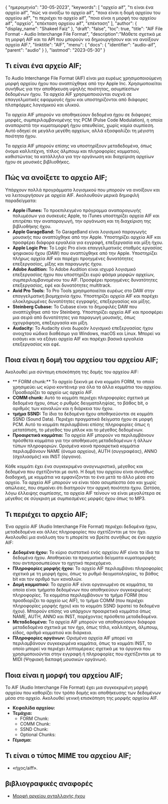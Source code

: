 {
"ημερομηνία": "30-05-2023",
  "keywords": [
"αρχείο aif",
"τι είναι ένα αρχείο aif",
"πώς να ανοίξω το αρχείο aif",
"ποια είναι η δομή αρχείου του αρχείου aif",
"τι περιέχει το αρχείο aif",
"ποια είναι η μορφή του αρχείου aif",
"αρχείο",
"επέκταση αρχείου aif",
"επέκταση"
],
  "author": {
"display_name": "Shakeel Faiz"
},
"draft": "false",
"toc": true,
"title": "AIF File Format - Audio Interchange File Format",
  "description":"Μάθετε σχετικά με τη μορφή AIF και τα API που μπορούν να δημιουργήσουν και να ανοίξουν αρχεία AIF.",
"linktitle": "AIF",
  "menu": {
    "docs": {
      "identifier": "audio-aif",
      "parent": "audio"
}
},
"lastmod": "2023-05-30"
}

## Τι είναι ένα αρχείο AIF;

Το Audio Interchange File Format (AIF) είναι μια ευρέως χρησιμοποιούμενη μορφή αρχείου ήχου που αναπτύχθηκε από την Apple Inc. Χρησιμοποιείται συνήθως για την αποθήκευση υψηλής ποιότητας, ασυμπίεστων δεδομένων ήχου. Τα αρχεία AIF χρησιμοποιούνται συχνά σε επαγγελματικές εφαρμογές ήχου και υποστηρίζονται από διάφορες πλατφόρμες λογισμικού και υλικού.

Τα αρχεία AIF μπορούν να αποθηκεύουν δεδομένα ήχου σε διάφορες μορφές, συμπεριλαμβανομένης της PCM (Pulse Code Modulation), η οποία αναπαριστά την κυματομορφή ήχου απευθείας, χωρίς καμία συμπίεση. Αυτό οδηγεί σε μεγάλα μεγέθη αρχείων, αλλά εξασφαλίζει τη μέγιστη ποιότητα ήχου.

Τα αρχεία AIF μπορούν επίσης να υποστηρίξουν μεταδεδομένα, όπως όνομα καλλιτέχνη, τίτλος άλμπουμ και πληροφορίες κομματιού, καθιστώντας τα κατάλληλα για την οργάνωση και διαχείριση αρχείων ήχου σε μουσικές βιβλιοθήκες.

## Πώς να ανοίξετε το αρχείο AIF;

Υπάρχουν πολλά προγράμματα λογισμικού που μπορούν να ανοίξουν και να λειτουργήσουν με αρχεία AIF. Ακολουθούν μερικά δημοφιλή παραδείγματα:

- **Apple iTunes:** Το προεπιλεγμένο πρόγραμμα αναπαραγωγής πολυμέσων για συσκευές Apple, το iTunes υποστηρίζει αρχεία AIF και επιτρέπει την αναπαραγωγή, την οργάνωση και τη διαχείριση της βιβλιοθήκης ήχου.
- **Apple GarageBand:** Το GarageBand είναι λογισμικό παραγωγής μουσικής που αναπτύχθηκε από την Apple. Υποστηρίζει αρχεία AIF και προσφέρει διάφορα εργαλεία για εγγραφή, επεξεργασία και μίξη ήχου.
- **Apple Logic Pro:** Το Logic Pro είναι επαγγελματικός σταθμός εργασίας ψηφιακού ήχου (DAW) που αναπτύχθηκε από την Apple. Υποστηρίζει πλήρως αρχεία AIF και παρέχει προηγμένες δυνατότητες επεξεργασίας, μίξης και παραγωγής ήχου.
- **Adobe Audition:** Το Adobe Audition είναι ισχυρό λογισμικό επεξεργασίας ήχου που υποστηρίζει ευρύ φάσμα μορφών αρχείων, συμπεριλαμβανομένου του AIF. Προσφέρει προηγμένες δυνατότητες επεξεργασίας, εφέ και δυνατότητες multitrack.
- **Avid Pro Tools:** Το Pro Tools χρησιμοποιείται ευρέως στο DAW στην επαγγελματική βιομηχανία ήχου. Υποστηρίζει αρχεία AIF και παρέχει ολοκληρωμένες δυνατότητες εγγραφής, επεξεργασίας και μίξης.
- **Steinberg Cubase:** Το Cubase είναι το δημοφιλές DAW που αναπτύχθηκε από τον Steinberg. Υποστηρίζει αρχεία AIF και προσφέρει μια σειρά από δυνατότητες για παραγωγή μουσικής, όπως ηχογράφηση, επεξεργασία και μίξη.
- **Audacity:** Το Audacity είναι δωρεάν λογισμικό επεξεργασίας ήχου ανοιχτού κώδικα διαθέσιμο για Windows, macOS και Linux. Μπορεί να εισάγει και να εξάγει αρχεία AIF και παρέχει βασικά εργαλεία επεξεργασίας και εφέ.

## Ποια είναι η δομή του αρχείου του αρχείου AIF;

Ακολουθεί μια σύντομη επισκόπηση της δομής του αρχείου AIF:

- ** FORM chunk:** Το αρχείο ξεκινά με ένα κομμάτι FORM, το οποίο χρησιμεύει ως κύριο κοντέινερ για όλα τα άλλα κομμάτια του αρχείου. Προσδιορίζει το αρχείο ως αρχείο AIF.
- **COMM chunk:** Αυτό το κομμάτι περιέχει πληροφορίες σχετικά με δεδομένα ήχου, όπως ο ρυθμός δειγματοληψίας, το βάθος bit, ο αριθμός των καναλιών και η διάρκεια του ήχου.
- **τμήμα SSND:** Τα ίδια τα δεδομένα ήχου αποθηκεύονται σε κομμάτι SSND (Sound Data). Περιέχει πραγματικά δείγματα ήχου σε μορφή PCM. Αυτό το κομμάτι περιλαμβάνει επίσης πληροφορίες όπως η μετατόπιση, το μέγεθος του μπλοκ και το μέγεθος δεδομένων.
- **Προαιρετικά κομμάτια:** Τα αρχεία AIF μπορούν να περιλαμβάνουν πρόσθετα κομμάτια για την αποθήκευση μεταδεδομένων ή άλλων τύπων πληροφοριών. Ορισμένα κοινά προαιρετικά κομμάτια περιλαμβάνουν NAME (όνομα αρχείου), AUTH (συγγραφέας), ANNO (σχολιασμός) και INST (όργανο).

Κάθε κομμάτι έχει ένα συγκεκριμένο αναγνωριστικό, μέγεθος και δεδομένα που σχετίζονται με αυτό. Η δομή του αρχείου είναι συνήθως διαδοχική, με κομμάτια να εμφανίζονται το ένα μετά το άλλο μέσα στο αρχείο. Τα αρχεία AIF μπορούν να είναι τόσο ασυμπίεστα όσο και χωρίς απώλειες, που σημαίνει ότι διατηρούν την αρχική ποιότητα ήχου. Ωστόσο, λόγω έλλειψης συμπίεσης, τα αρχεία AIF τείνουν να είναι μεγαλύτερα σε μέγεθος σε σύγκριση με συμπιεσμένες μορφές ήχου όπως το MP3.

## Τι περιέχει το αρχείο AIF;

Ένα αρχείο AIF (Audio Interchange File Format) περιέχει δεδομένα ήχου, μεταδεδομένα και άλλες πληροφορίες που σχετίζονται με τον ήχο. Ακολουθεί μια ανάλυση του τι μπορείτε να βρείτε συνήθως σε ένα αρχείο AIF:

- **Δεδομένα ήχου:** Το κύριο συστατικό ενός αρχείου AIF είναι τα ίδια τα δεδομένα ήχου. Αποθηκεύει τα πραγματικά δείγματα κυματομορφής που αντιπροσωπεύουν το ηχητικό περιεχόμενο.
- **Πληροφορίες μορφής ήχου:** Το αρχείο AIF περιλαμβάνει πληροφορίες σχετικά με τη μορφή ήχου, όπως το ρυθμό δειγματοληψίας, το βάθος bit και τον αριθμό των καναλιών.
- **Δομή κομματιού:** Το αρχείο AIF είναι οργανωμένο σε κομμάτια, τα οποία είναι τμήματα δεδομένων που αποθηκεύουν συγκεκριμένες πληροφορίες. Τα κομμάτια περιλαμβάνουν το τμήμα FORM (που προσδιορίζει το αρχείο ως AIF), το τμήμα COMM (που περιέχει πληροφορίες μορφής ήχου) και το κομμάτι SSND (κρατεί τα δεδομένα ήχου). Μπορούν επίσης να υπάρχουν προαιρετικά κομμάτια όπως NAME, AUTH, ANNO και INST, παρέχοντας πρόσθετα μεταδεδομένα.
- **Μεταδεδομένα:** Τα αρχεία AIF μπορούν να αποθηκεύσουν διάφορα μεταδεδομένα σχετικά με τον ήχο, όπως τίτλο, καλλιτέχνη, άλμπουμ, είδος, αριθμό κομματιού και διάρκεια.
- **Πληροφορίες οργάνων:** Ορισμένα αρχεία AIF μπορεί να περιλαμβάνουν συγκεκριμένα κομμάτια, όπως το κομμάτι INST, το οποίο μπορεί να περιέχει λεπτομέρειες σχετικά με τα όργανα που χρησιμοποιούνται στην εγγραφή ή πληροφορίες που σχετίζονται με το MIDI (Ψηφιακή διεπαφή μουσικών οργάνων).

## Ποια είναι η μορφή του αρχείου AIF;

Το AIF (Audio Interchange File Format) έχει μια συγκεκριμένη μορφή αρχείου που καθορίζει τον τρόπο δομής και αποθήκευσης των δεδομένων μέσα στο αρχείο. Ακολουθεί γενική επισκόπηση της μορφής αρχείου AIF.

- **Κεφαλίδα αρχείου:**
- **Τεμάχια:**
  - FORM Chunk:
  - COMM Chunk:
  - SSND Chunk:
  - Optional Chunks:
- **Γέμισμα:**

## Τι είναι ο τύπος MIME του αρχείου AIF;

- «ήχος/aiff».

## βιβλιογραφικές αναφορές
* [Μορφή αρχείου ανταλλαγής ήχου](https://en.wikipedia.org/wiki/Audio_Interchange_File_Format)

